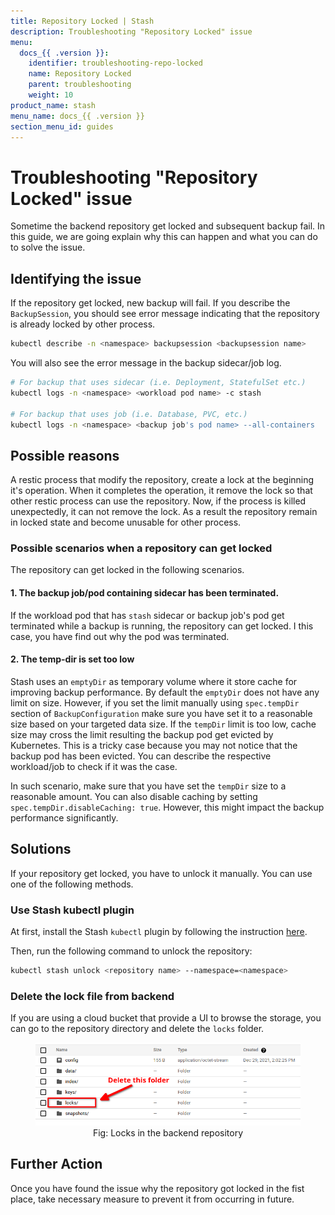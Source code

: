 ```yaml
---
title: Repository Locked | Stash
description: Troubleshooting "Repository Locked" issue
menu:
  docs_{{ .version }}:
    identifier: troubleshooting-repo-locked
    name: Repository Locked
    parent: troubleshooting
    weight: 10
product_name: stash
menu_name: docs_{{ .version }}
section_menu_id: guides
---
```


# Troubleshooting "Repository Locked" issue

Sometime the backend repository get locked and subsequent backup fail. In this guide, we are going explain why this can happen and what you can do to solve the issue.

## Identifying the issue

If the repository get locked, new backup will fail. If you describe the `BackupSession`, you should see error message indicating that the repository is already locked by other process.

```bash
kubectl describe -n <namespace> backupsession <backupsession name>
```

You will also see the error message in the backup sidecar/job log.

```bash
# For backup that uses sidecar (i.e. Deployment, StatefulSet etc.)
kubectl logs -n <namespace> <workload pod name> -c stash

# For backup that uses job (i.e. Database, PVC, etc.)
kubectl logs -n <namespace> <backup job's pod name> --all-containers
```

## Possible reasons

A restic process that modify the repository, create a lock at the beginning it's operation. When it completes the operation, it remove the lock so that other restic process can use the repository. Now, if the process is killed unexpectedly, it can not remove the lock. As a result the repository remain in locked state and become unusable for other process.

### Possible scenarios when a repository can get locked

The repository can get locked in the following scenarios.

#### 1. The backup job/pod containing sidecar has been terminated.

If the workload pod that has `stash` sidecar or backup job's pod get terminated while a backup is running, the repository can get locked. I this case, you have find out why the pod was terminated.

#### 2. The temp-dir is set too low

Stash uses an `emptyDir` as temporary volume where it store cache for improving backup performance. By default the `emptyDir` does not have any limit on size. However, if you set the limit manually using `spec.tempDir` section of `BackupConfiguration` make sure you have set it to a reasonable size based on your targeted data size. If the `tempDir` limit is too low, cache size may cross the limit resulting the backup pod get evicted by Kubernetes. This is a tricky case because you may not notice that the backup pod has been evicted. You can describe the respective workload/job to check if it was the case.

In such scenario, make sure that you have set the `tempDir` size to a reasonable amount. You can also disable caching by setting `spec.tempDir.disableCaching: true`. However, this might impact the backup performance significantly.

## Solutions

If your repository get locked, you have to unlock it manually. You can use one of the following methods.

### Use Stash kubectl plugin

At first, install the Stash `kubectl` plugin by following the instruction [here](https://stash.run/docs/latest/setup/install/kubectl_plugin/).

Then, run the following command to unlock the repository:

```bash
kubectl stash unlock <repository name> --namespace=<namespace>
```

### Delete the lock file from backend

If you are using a cloud bucket that provide a UI to browse the storage, you can go to the repository directory and delete the `locks` folder.

<figure align="center">
  <img alt="Locks in the backend repository" src="images/repo_lock.png">
<figcaption align="center">Fig: Locks in the backend repository</figcaption>
</figure>

## Further Action

Once you have found the issue why the repository got locked in the fist place, take necessary measure to prevent it from occurring in future.
